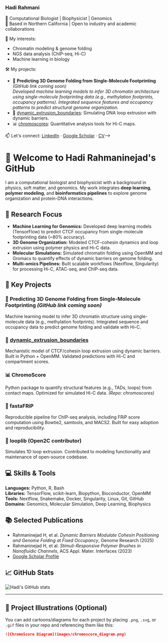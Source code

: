 ### Hadi Rahmani

<!--
<!--
**hrahmanin/hrahmanin** is a ✨ _special_ ✨ repository because its `README.md` (this file) appears on your GitHub profile.

Here are some ideas to get you started:

- 🔭 I’m currently working on ...
- 🌱 I’m currently learning ...
- 👯 I’m looking to collaborate on ...
- 🤔 I’m looking for help with ...
- 💬 Ask me about ...
- 📫 How to reach me: ...
- 😄 Pronouns: ...
- ⚡ Fun fact: ...
-->

🔬 Computational Biologist | Biophysicist | Genomics  
📍 Based in Northern California | Open to industry and academic collaborations

🧠 My interests:
- Chromatin modeling & genome folding
- NGS data analysis (ChIP-seq, Hi-C)
- Machine learning in biology

🛠 My projects:
- 🧬 **Predicting 3D Genome Folding from Single-Molecule Footprinting** *(GitHub link coming soon)*  
  *Developed machine learning models to infer 3D chromatin architecture using single-molecule footprinting data (e.g., methylation footprints, occupancy patterns). Integrated sequence features and occupancy patterns to predict structural genome organization.*
- 🔁 [dynamic_extrusion_boundaries](https://github.com/hrahmani/dynamic_extrusion_boundaries): Simulating DNA loop extrusion with dynamic barriers.
- 📊 [chromoscores](https://github.com/hrahmani/chromoscores): Quantitative analysis tools for Hi-C maps.

📫 Let's connect:
[LinkedIn](https://www.linkedin.com/in/hadi-rahmani-phd-724225211/) · [Google Scholar](https://scholar.google.com/citations?user=UUYEU4UAAAAJ&hl=en&oi=ao) · [CV](#)-->
# 👋 Welcome to Hadi Rahmaninejad's GitHub

I am a computational biologist and biophysicist with a background in physics, soft matter, and genomics. My work integrates **deep learning**, **polymer modeling**, and **bioinformatics pipelines** to explore genome organization and protein-DNA interactions.

## 🔬 Research Focus

- **Machine Learning for Genomics:** Developed deep learning models (TensorFlow) to predict CTCF occupancy from single-molecule footprinting data (~80% accuracy).
- **3D Genome Organization:** Modeled CTCF-cohesin dynamics and loop extrusion using polymer physics and Hi-C data.
- **Molecular Simulations:** Simulated chromatin folding using OpenMM and Gromacs to quantify effects of dynamic barriers on genome folding.
- **Multi-omics Pipelines:** Built scalable workflows (Nextflow, Singularity) for processing Hi-C, ATAC-seq, and ChIP-seq data.

## 🧰 Key Projects

### 🧠 Predicting 3D Genome Folding from Single-Molecule Footprinting *(GitHub link coming soon)*
Machine learning model to infer 3D chromatin structure using single-molecule data (e.g., methylation footprints). Integrated sequence and occupancy data to predict genome folding and validate with Hi-C.

### 🧬 [dynamic_extrusion_boundaries](https://github.com/Fudenberg-Research-Group/dynamic_extrusion_boundaries)
Mechanistic model of CTCF/cohesin loop extrusion using dynamic barriers. Built in Python + OpenMM. Validated predictions with Hi-C and compartment scores.

### 📊 ChromoScore
Python package to quantify structural features (e.g., TADs, loops) from contact maps. Optimized for simulated Hi-C data. *(Repo: chromoscores)*

### 🧪 fastaFRiP
Reproducible pipeline for ChIP-seq analysis, including FRiP score computation using Bowtie2, samtools, and MACS2. Built for easy adoption and reproducibility.

### 🧷 looplib (Open2C contributor)
Simulates 1D loop extrusion. Contributed to modeling functionality and maintenance of open-source codebase.

## 💻 Skills & Tools

**Languages:** Python, R, Bash  
**Libraries:** TensorFlow, scikit-learn, Biopython, Bioconductor, OpenMM  
**Tools:** Nextflow, Snakemake, Docker, Singularity, Linux, Git, GitHub  
**Domains:** Genomics, Molecular Simulation, Deep Learning, Biophysics  

## 📚 Selected Publications

- Rahmaninejad H, et al. *Dynamic Barriers Modulate Cohesin Positioning and Genome Folding at Fixed Occupancy*, Genome Research (2025)  
- Rahmaninejad H, et al. *Stimuli-Responsive Polymer Brushes in Nanofluidic Channels*, ACS Appl. Mater. Interfaces (2023)  
- [Google Scholar Profile](https://scholar.google.com/citations?user=UUYEU4UAAAAJ)

## 📈 GitHub Stats

![Hadi's GitHub stats](https://github-readme-stats.vercel.app/api?username=hrahmanin&show_icons=true&count_private=true&hide=issues)

---

## 🎨 Project Illustrations (Optional)

You can add cartoons/diagrams for each project by placing `.png`, `.svg`, or `.gif` files in your repo and referencing them like this:

```markdown
![ChromoScore Diagram](images/chromoscore_diagram.png)

